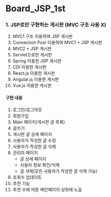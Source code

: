 # Board_JSP_1st
### 1. JSP로만 구현하는 게시판 (MVC 구조 사용 X)
2. MVC1 구조 이용하여 JSP 게시판
3. Connection Pool 이용하여 MVC1 + JSP 게시판
4. MVC2 + JSP 게시판
5. Servlet으로만 게시판
6. Spring 이용한 JSP 게시판
7. CDI 이용한 게시판
8. React.js 이용한 게시판
9. Angular.js 이용한 게시판
10. Vue.js 이용한 게시판

#### 구현 내용
1. 로그인/로그아웃
2. 회원가입
3. Main 페이지(게시판 글 목록)
4. 글쓰기
5. 게시판 글 상세 페이지
6. 사용자가 작성한 글 수정
7. 사용자가 작성한 글 삭제
8. 관리자 페이지
   * 글 상세 페이지
   * 사용자 정보 확인/삭제
   * 글 삭제(모든 사용자가 작성한 글 삭제 가능)
9. 조회수 업데이트
10. 추천 기능
11. 추천 수에 따른 메인페이지 상위에 노출
